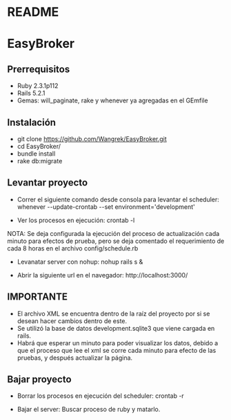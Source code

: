 # README

# EasyBroker

## Prerrequisitos

* Ruby 2.3.1p112
* Rails 5.2.1
* Gemas: will_paginate, rake y whenever ya agregadas en el GEmfile

## Instalación

* git clone https://github.com/Wangrek/EasyBroker.git
* cd EasyBroker/
* bundle install
* rake db:migrate

## Levantar proyecto

* Correr el siguiente comando desde consola para levantar el scheduler:
	whenever --update-crontab --set environment='development' 

* Ver los procesos en ejecución:
	crontab -l

NOTA: Se deja configurada la ejecución del proceso de actualización cada minuto para efectos de prueba, pero se deja comentado el requerimiento de cada 8 horas en
	  el archivo config/schedule.rb

* Levanatar server con nohup:
	nohup rails s &

* Abrir la siguiente url en el navegador:
	http://localhost:3000/

## IMPORTANTE

* El archivo XML se encuentra dentro de la raíz del proyecto por si se desean hacer cambios dentro de este.
* Se utilizó la base de datos development.sqlite3 que viene cargada en rails.
* Habrá que esperar un minuto para poder visualizar los datos, debido a que el proceso que lee el xml se corre cada minuto para efecto de las pruebas, y después  actualizar la página.


## Bajar proyecto

* Borrar los procesos en ejecución del scheduler:
	crontab -r

* Bajar el server: Buscar proceso de ruby y matarlo.